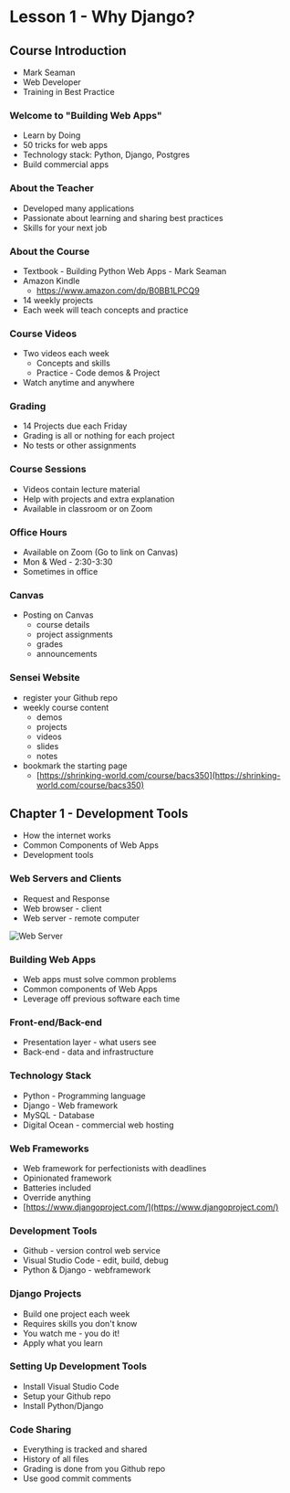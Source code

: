 # Lesson 1 - Why Django?


## Course Introduction
* Mark Seaman
* Web Developer
* Training in Best Practice


### Welcome to "Building Web Apps"
* Learn by Doing
* 50 tricks for web apps
* Technology stack: Python, Django, Postgres
* Build commercial apps


### About the Teacher
* Developed many applications
* Passionate about learning and sharing best practices
* Skills for your next job


### About the Course
* Textbook - Building Python Web Apps - Mark Seaman
* Amazon Kindle 
    - https://www.amazon.com/dp/B0BB1LPCQ9
* 14 weekly projects
* Each week will teach concepts and practice


### Course Videos
* Two videos each week
    * Concepts and skills
    * Practice - Code demos & Project
* Watch anytime and anywhere


### Grading
* 14 Projects due each Friday
* Grading is all or nothing for each project
* No tests or other assignments


### Course Sessions
* Videos contain lecture material
* Help with projects and extra explanation
* Available in classroom or on Zoom


### Office Hours
* Available on Zoom (Go to link on Canvas)
* Mon & Wed - 2:30-3:30
* Sometimes in office


### Canvas
* Posting on Canvas
    * course details
    * project assignments
    * grades
    * announcements


### Sensei Website
* register your Github repo
* weekly course content
    - demos
    - projects
    - videos
    - slides
    - notes
* bookmark the starting page 
    - [https://shrinking-world.com/course/bacs350](https://shrinking-world.com/course/bacs350)



## Chapter 1 - Development Tools
* How the internet works
* Common Components of Web Apps
* Development tools


### Web Servers and Clients
* Request and Response
* Web browser - client
* Web server - remote computer

![Web Server](img/WebServer.png)


### Building Web Apps
* Web apps must solve common problems
* Common components of Web Apps
* Leverage off previous software each time


### Front-end/Back-end
* Presentation layer - what users see
* Back-end - data and infrastructure


### Technology Stack
* Python - Programming language
* Django - Web framework
* MySQL - Database
* Digital Ocean - commercial web hosting


### Web Frameworks
* Web framework for perfectionists with deadlines
* Opinionated framework
* Batteries included
* Override anything
* [https://www.djangoproject.com/](https://www.djangoproject.com/)


### Development Tools
* Github - version control web service
* Visual Studio Code - edit, build, debug
* Python & Django - webframework


### Django Projects
* Build one project each week
* Requires skills you don't know
* You watch me - you do it!
* Apply what you learn


### Setting Up Development Tools
* Install Visual Studio Code
* Setup your Github repo
* Install Python/Django


### Code Sharing
* Everything is tracked and shared
* History of all files
* Grading is done from you Github repo
* Use good commit comments



